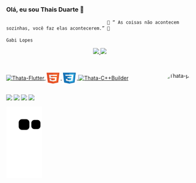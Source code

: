 ### Olá, eu sou  Thais Duarte 👋


                                          🌱 “ As coisas não acontecem sozinhas, você faz elas acontecerem.” 🌱
                                                                                                 Gabi Lopes
<div align="center">
  <a href="https://github.com/thaisduartevilela">
  <img height="180" src="https://github-readme-stats.vercel.app/api?username=thaisduartevilela&show_icons=true&theme=dracula&include_all_commits=true&count_private=true"/>
  <img height="180em" src="https://github-readme-stats.vercel.app/api/top-langs/?username=thaisduartevilela&layout=compact&langs_count=7&theme=dracula"/>
</div>  
  
##
  
<div style="display: inline_block"><br>
  <img align="center" alt="Thata-Flutter" height="30" width="40" src="https://cdn.jsdelivr.net/gh/devicons/devicon/icons/flutter/flutter-original.svg" />
  <img align="center" alt="Thata-HTML" height="30" width="40" src="https://raw.githubusercontent.com/devicons/devicon/master/icons/html5/html5-original.svg">
  <img align="center" alt="Thata-CSS" height="30" width="40" src="https://raw.githubusercontent.com/devicons/devicon/master/icons/css3/css3-original.svg">
  <img align="center" alt="Thata-C++Builder" height="30" width="40" src="https://i0.wp.com/blogs.embarcadero.com/wp-content/uploads/2021/10/CBuilder_11_512x512@1x-2071706-2025123-8260786-6273452-1802095.png?w=750&ssl=1">
  <img align="right" alt="Thata-pic" height="150" style="border-radius:50px;" src="https://cdn.discordapp.com/attachments/1054476955031973959/1054480796326568027/Design_sem_nome.gif">
</div>
  
  ##
 
<div> 
  <a href="https://instagram.com/thaisduartevilela" target="_blank"><img src="https://img.shields.io/badge/-Instagram-%23E4405F?style=for-the-badge&logo=instagram&logoColor=white" target="_blank"></a>
 <a href="https://discord.gg/as5zfU4g" target="_blank"><img src="https://img.shields.io/badge/Discord-7289DA?style=for-the-badge&logo=discord&logoColor=white" target="_blank"></a> 
  <a href = "mailto:thaisduartevilela@gmail.com"><img src="https://img.shields.io/badge/-Gmail-%23333?style=for-the-badge&logo=gmail&logoColor=white" target="_blank"></a>
  <a href="https://www.linkedin.com/in/thais-duarte-vilela" target="_blank"><img src="https://img.shields.io/badge/-LinkedIn-%230077B5?style=for-the-badge&logo=linkedin&logoColor=white" target="_blank"></a> 
 
  ![Snake animation](https://github.com/rafaballerini/rafaballerini/blob/output/github-contribution-grid-snake.svg)
 
</div>
                                                                               
             

